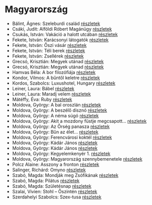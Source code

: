 # Magyarország

- Bálint, Ágnes: Szeleburdi család [részletek](_details/B%C3%A1lint%2C%20%C3%81gnes.md#id_161)
- Csáki, Judit: Alföldi Róbert Magánügy [részletek](_details/Cs%C3%A1ki%2C%20Judit.md#id_961)
- Csukás, István: Vakáció a halott utcában [részletek](_details/Csuk%C3%A1s%2C%20Istv%C3%A1n.md#id_1412)
- Fekete, István: Karácsonyi látogatók [részletek](_details/Fekete%2C%20Istv%C3%A1n.md#id_731)
- Fekete, István: Őszi vásár [részletek](_details/Fekete%2C%20Istv%C3%A1n.md#id_736)
- Fekete, István: Téli berek [részletek](_details/Fekete%2C%20Istv%C3%A1n.md#id_267)
- Fekete, István: Zsellérek [részletek](_details/Fekete%2C%20Istv%C3%A1n.md#id_741)
- Grecsó, Krisztián: Megyek utánad [részletek](_details/Grecs%C3%B3%2C%20Kriszti%C3%A1n.md#id_1230)
- Grecsó, Krisztián: Megyek utánad [részletek](_details/Grecs%C3%B3%2C%20Kriszti%C3%A1n.md#id_990)
- Hamvas Béla: A bor filozófiája [részletek](_details/Hamvas%20B%C3%A9la.md#id_776)
- Kondor, Vilmos: A bűntől keletre [részletek](_details/Kondor%2C%20Vilmos.md#id_980)
- Kordos, Szabolcs: Luxushotel, Hungary [részletek](_details/Kordos%2C%20Szabolcs.md#id_159)
- Leiner, Laura: Bábel [részletek](_details/Leiner%2C%20Laura.md#id_644)
- Leiner, Laura: Maradj velem [részletek](_details/Leiner%2C%20Laura.md#id_1477)
- Mátéffy, Éva: Ruby [részletek](_details/M%C3%A1t%C3%A9ffy%2C%20%C3%89va.md#id_606)
- Moldova, György: A bal oroszlán [részletek](_details/Moldova%2C%20Gy%C3%B6rgy.md#id_939)
- Moldova, György: A beszélő disznó [részletek](_details/Moldova%2C%20Gy%C3%B6rgy.md#id_1382)
- Moldova, György: A néma súgó [részletek](_details/Moldova%2C%20Gy%C3%B6rgy.md#id_1384)
- Moldova, György: Akit a mozdony füstje megcsapott… [részletek](_details/Moldova%2C%20Gy%C3%B6rgy.md#id_1377)
- Moldova, György: Az Őrség panasza [részletek](_details/Moldova%2C%20Gy%C3%B6rgy.md#id_403)
- Moldova, György: Bűn az élet… [részletek](_details/Moldova%2C%20Gy%C3%B6rgy.md#id_1369)
- Moldova, György: Ferencvárosi koktél [részletek](_details/Moldova%2C%20Gy%C3%B6rgy.md#id_1379)
- Moldova, György: Kádár János [részletek](_details/Moldova%2C%20Gy%C3%B6rgy.md#id_1407)
- Moldova, György: Kádár János [részletek](_details/Moldova%2C%20Gy%C3%B6rgy.md#id_370)
- Moldova, György: Kegyelemkenyér 1. [részletek](_details/Moldova%2C%20Gy%C3%B6rgy.md#id_1399)
- Moldova, György: Magyarország szennybemenetele [részletek](_details/Moldova%2C%20Gy%C3%B6rgy.md#id_1392)
- Polcz Alaine: Asszony a fronton [részletek](_details/Polcz%20Alaine.md#id_1443)
- Salinger, Richárd: Omyno [részletek](_details/Salinger%2C%20Rich%C3%A1rd.md#id_522)
- Szabó, Magda: Mondják meg Zsófikának [részletek](_details/Szab%C3%B3%2C%20Magda.md#id_1346)
- Szabó, Magda: Pilátus [részletek](_details/Szab%C3%B3%2C%20Magda.md#id_1351)
- Szabó, Magda: Születésnap [részletek](_details/Szab%C3%B3%2C%20Magda.md#id_1337)
- Szalai, Vivien: Stohl – Őszintén [részletek](_details/Szalai%2C%20Vivien.md#id_407)
- Szerdahelyi Szabolcs: Szex-tusa [részletek](_details/Szerdahelyi%20Szabolcs.md#id_903)